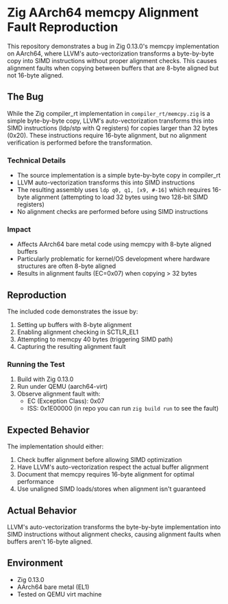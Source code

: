 # Zig AArch64 memcpy Alignment Fault Reproduction

This repository demonstrates a bug in Zig 0.13.0's memcpy implementation on AArch64, where LLVM's auto-vectorization transforms a byte-by-byte copy into SIMD instructions without proper alignment checks. This causes alignment faults when copying between buffers that are 8-byte aligned but not 16-byte aligned.

## The Bug

While the Zig compiler_rt implementation in `compiler_rt/memcpy.zig` is a simple byte-by-byte copy, LLVM's auto-vectorization transforms this into SIMD instructions (ldp/stp with Q registers) for copies larger than 32 bytes (0x20). These instructions require 16-byte alignment, but no alignment verification is performed before the transformation.

### Technical Details
- The source implementation is a simple byte-by-byte copy in compiler_rt
- LLVM auto-vectorization transforms this into SIMD instructions
- The resulting assembly uses `ldp q0, q1, [x9, #-16]` which requires 16-byte alignment (attempting to load 32 bytes using two 128-bit SIMD registers)
- No alignment checks are performed before using SIMD instructions

### Impact
- Affects AArch64 bare metal code using memcpy with 8-byte aligned buffers
- Particularly problematic for kernel/OS development where hardware structures are often 8-byte aligned
- Results in alignment faults (EC=0x07) when copying > 32 bytes

## Reproduction

The included code demonstrates the issue by:
1. Setting up buffers with 8-byte alignment
2. Enabling alignment checking in SCTLR_EL1
3. Attempting to memcpy 40 bytes (triggering SIMD path)
4. Capturing the resulting alignment fault

### Running the Test
1. Build with Zig 0.13.0
2. Run under QEMU (aarch64-virt)
3. Observe alignment fault with:
   - EC (Exception Class): 0x07
   - ISS: 0x1E00000
(in repo you can run ```zig build run``` to see the fault)

## Expected Behavior

The implementation should either:
1. Check buffer alignment before allowing SIMD optimization
2. Have LLVM's auto-vectorization respect the actual buffer alignment
3. Document that memcpy requires 16-byte alignment for optimal performance
4. Use unaligned SIMD loads/stores when alignment isn't guaranteed

## Actual Behavior

LLVM's auto-vectorization transforms the byte-by-byte implementation into SIMD instructions without alignment checks, causing alignment faults when buffers aren't 16-byte aligned.

## Environment
- Zig 0.13.0
- AArch64 bare metal (EL1)
- Tested on QEMU virt machine

